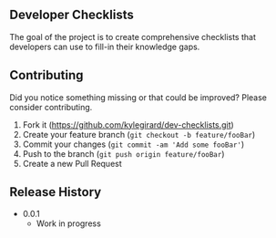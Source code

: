 
## Developer Checklists
The goal of the project is to create comprehensive checklists that developers can use to fill-in their knowledge gaps. 

## Contributing
Did you notice something missing or that could be improved? Please consider contributing. 

1. Fork it (<https://github.com/kylegirard/dev-checklists.git>)
2. Create your feature branch (`git checkout -b feature/fooBar`)
3. Commit your changes (`git commit -am 'Add some fooBar'`)
4. Push to the branch (`git push origin feature/fooBar`)
5. Create a new Pull Request

## Release History
* 0.0.1
    * Work in progress
